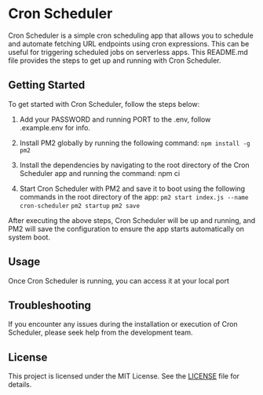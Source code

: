 # Cron Scheduler

Cron Scheduler is a simple cron scheduling app that allows you to schedule and automate fetching URL endpoints using cron expressions. This can be useful for triggering scheduled jobs on serverless apps. This README.md file provides the steps to get up and running with Cron Scheduler.

## Getting Started

To get started with Cron Scheduler, follow the steps below:

1. Add your PASSWORD and running PORT to the .env, follow .example.env for info.

2. Install PM2 globally by running the following command:
`npm install -g pm2`

3. Install the dependencies by navigating to the root directory of the Cron Scheduler app and running the command:
npm ci

4. Start Cron Scheduler with PM2 and save it to boot using the following commands in the root directory of the app:
`pm2 start index.js --name cron-scheduler`
`pm2 startup`
`pm2 save`


After executing the above steps, Cron Scheduler will be up and running, and PM2 will save the configuration to ensure the app starts automatically on system boot.

## Usage

Once Cron Scheduler is running, you can access it at your local port

## Troubleshooting

If you encounter any issues during the installation or execution of Cron Scheduler, please seek help from the development team.

## License

This project is licensed under the MIT License. See the [LICENSE](LICENSE) file for details.